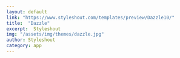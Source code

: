 ```yaml
---
layout: default
link: "https://www.styleshout.com/templates/preview/Dazzle10/"
title:  "Dazzle"
excerpt:  Styleshout
img: "/assets/img/themes/dazzle.jpg"
author: Styleshout
category: app
---
```

